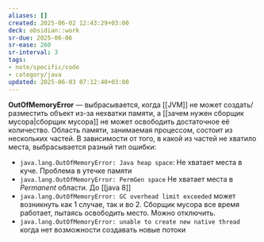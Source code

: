 ```yaml
---
aliases: []
created: 2025-06-02 12:43:29+03:00
deck: obsidian::work
sr-due: 2025-06-06
sr-ease: 260
sr-interval: 3
tags:
- note/specific/code
- category/java
updated: 2025-06-03 07:12:40+03:00
---
```


**OutOfMemoryError**
—
выбрасывается, когда [[JVM]] не может создать/разместить объект из-за нехватки памяти, а [[зачем нужен сборщик мусора|сборщик мусора]] не может освободить достаточное её количество.
Область памяти, занимаемая процессом, состоит из нескольких частей. В зависимости от того, в какой из частей не хватило места, выбрасывается разный тип ошибки:
- `java.lang.OutOfMemoryError: Java heap space`: Не хватает места в куче. Проблема в утечке памяти
- `java.lang.OutOfMemoryError: PermGen space` Не хватает места в *Permanent* области. До [[java 8]]
- `java.lang.OutOfMemoryError: GC overhead limit exceeded` может возникнуть как 1 случае, так и во 2. Сборщик мусора все время работает, пытаясь освободить место. Можно отключить.
- `java.lang.OutOfMemoryError: unable to create new native thread` когда нет возможности создавать новые потоки